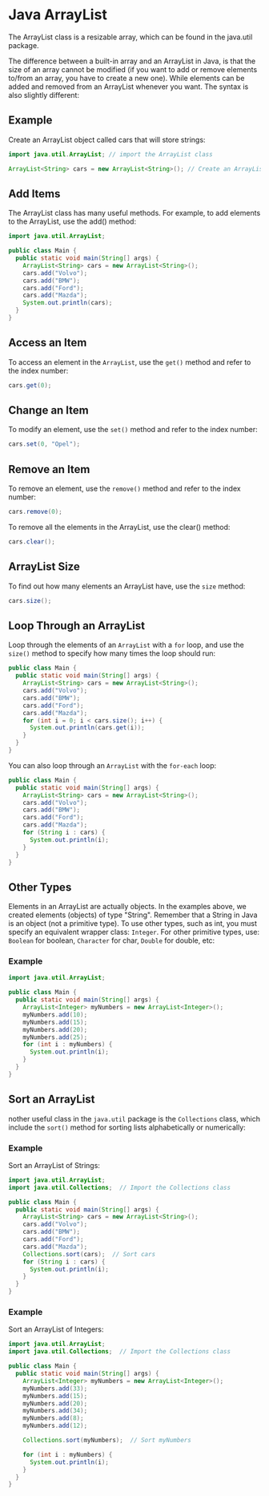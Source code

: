 
# Java ArrayList


The ArrayList class is a resizable array, which can be found in the java.util package.

The difference between a built-in array and an ArrayList in Java, is that the size of an array cannot be modified (if you want to add or remove elements to/from an array, you have to create a new one). While elements can be added and removed from an ArrayList whenever you want. The syntax is also slightly different:

## Example

Create an ArrayList object called cars that will store strings:
```java
import java.util.ArrayList; // import the ArrayList class

ArrayList<String> cars = new ArrayList<String>(); // Create an ArrayList object
```
## Add Items

The ArrayList class has many useful methods. For example, to add elements to the ArrayList, use the add() method:
```java
import java.util.ArrayList;

public class Main {
  public static void main(String[] args) {
    ArrayList<String> cars = new ArrayList<String>();
    cars.add("Volvo");
    cars.add("BMW");
    cars.add("Ford");
    cars.add("Mazda");
    System.out.println(cars);
  }
}
```
## Access an Item
To access an element in the ```ArrayList```, use the ```get()``` method and refer to the index number:
```java
cars.get(0);
```

## Change an Item
To modify an element, use the ```set()``` method and refer to the index number:
```java
cars.set(0, "Opel");
```
## Remove an Item
To remove an element, use the ```remove()``` method and refer to the index number:
```java
cars.remove(0);
```
To remove all the elements in the ArrayList, use the clear() method:
```java
cars.clear();
```
## ArrayList Size
To find out how many elements an ArrayList have, use the ```size``` method:
```java
cars.size();
```

## Loop Through an ArrayList
Loop through the elements of an ```ArrayList``` with a ```for``` loop, and use the ```size()``` method to specify how many times the loop should run:
```java
public class Main {
  public static void main(String[] args) {
    ArrayList<String> cars = new ArrayList<String>();
    cars.add("Volvo");
    cars.add("BMW");
    cars.add("Ford");
    cars.add("Mazda");
    for (int i = 0; i < cars.size(); i++) {
      System.out.println(cars.get(i));
    }
  }
}
```
You can also loop through an ```ArrayList``` with the ```for-each``` loop:
```java
public class Main {
  public static void main(String[] args) {
    ArrayList<String> cars = new ArrayList<String>();
    cars.add("Volvo");
    cars.add("BMW");
    cars.add("Ford");
    cars.add("Mazda");
    for (String i : cars) {
      System.out.println(i);
    }
  }
}
```
## Other Types
Elements in an ArrayList are actually objects. In the examples above, we created elements (objects) of type "String". Remember that a String in Java is an object (not a primitive type). To use other types, such as int, you must specify an equivalent wrapper class: ```Integer```. For other primitive types, use: ```Boolean``` for boolean, ```Character``` for char, ```Double``` for double, etc:

### Example
```java
import java.util.ArrayList;

public class Main {
  public static void main(String[] args) {
    ArrayList<Integer> myNumbers = new ArrayList<Integer>();
    myNumbers.add(10);
    myNumbers.add(15);
    myNumbers.add(20);
    myNumbers.add(25);
    for (int i : myNumbers) {
      System.out.println(i);
    }
  }
}
```
## Sort an ArrayList
nother useful class in the ```java.util``` package is the ```Collections``` class, which include the ```sort()``` method for sorting lists alphabetically or numerically:

### Example
Sort an ArrayList of Strings:
```java
import java.util.ArrayList;
import java.util.Collections;  // Import the Collections class

public class Main {
  public static void main(String[] args) {
    ArrayList<String> cars = new ArrayList<String>();
    cars.add("Volvo");
    cars.add("BMW");
    cars.add("Ford");
    cars.add("Mazda");
    Collections.sort(cars);  // Sort cars
    for (String i : cars) {
      System.out.println(i);
    }
  }
}
```
### Example
Sort an ArrayList of Integers:
```java
import java.util.ArrayList;
import java.util.Collections;  // Import the Collections class

public class Main {
  public static void main(String[] args) {
    ArrayList<Integer> myNumbers = new ArrayList<Integer>();
    myNumbers.add(33);
    myNumbers.add(15);
    myNumbers.add(20);
    myNumbers.add(34);
    myNumbers.add(8);
    myNumbers.add(12);

    Collections.sort(myNumbers);  // Sort myNumbers

    for (int i : myNumbers) {
      System.out.println(i);
    }
  }
}
```

